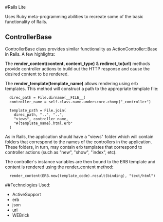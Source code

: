 #Rails Lite

Uses Ruby meta-programming abilities to recreate some of the basic functionality of Rails.

## ControllerBase

ControllerBase class provides similar functionality as ActionController::Base in Rails. A few highlights:

The **render_content(content, content_type)** & **redirect_to(url)** methods provide controller actions to build out the HTTP response and cause the desired content to be rendered.

The **render_template(template_name)** allows rendering using erb templates. This method will construct a path to the appropriate template file:

```
  direc_path = File.dirname(__FILE__)
  controller_name = self.class.name.underscore.chomp("_controller")

  template_path = File.join(
    direc_path, "..", "..",
    "views", controller_name,
    "#{template_name}.html.erb"
  )
```

As in Rails, the application should have a "views" folder which will contain folders that correspond to the names of the controllers in the application. These folders, in turn, may contain erb templates that correspond to controller actions (such as "new", "show", "index", etc).

The controller's instance variables are then bound to the ERB template and content is rendered using the render_content method:

```
  render_content(ERB.new(template_code).result(binding), "text/html")
```

##Technologies Used:

- ActiveSupport
- erb
- json
- uri
- WEBrick

